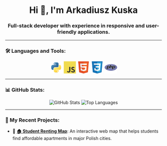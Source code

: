 <h1 align="center">Hi 👋, I'm Arkadiusz Kuska</h1>
<h3 align="center">Full-stack developer with experience in responsive and user-friendly applications.</h3>

---

<h3>🛠️ Languages and Tools:</h3>
<p align="center">
  <img src="https://raw.githubusercontent.com/devicons/devicon/master/icons/python/python-original.svg" alt="Python" width="40" height="40"/>
  <img src="https://raw.githubusercontent.com/devicons/devicon/master/icons/javascript/javascript-original.svg" alt="JavaScript" width="40" height="40"/>
  <img src="https://raw.githubusercontent.com/devicons/devicon/master/icons/html5/html5-original.svg" alt="HTML5" width="40" height="40"/>
  <img src="https://raw.githubusercontent.com/devicons/devicon/master/icons/css3/css3-original.svg" alt="CSS3" width="40" height="40"/>
  <img src="https://raw.githubusercontent.com/devicons/devicon/master/icons/php/php-original.svg" alt="PHP" width="40" height="40"/>
</p>

---

### 📊 GitHub Stats:

<div align="center">
  <img src="https://github-readme-stats.vercel.app/api?username=arogoat&show_icons=true&locale=en" alt="GitHub Stats" width="420"/>
  <img src="https://github-readme-stats.vercel.app/api/top-langs/?username=arogoat&layout=compact" alt="Top Languages" width="320"/>
</div>

---

### 🚀 My Recent Projects:
- 🔗 [**🏠 Student Renting Map**](https://github.com/arogoat/StudentRentingMap.git): An interactive web map that helps students find affordable apartments in major Polish cities.
